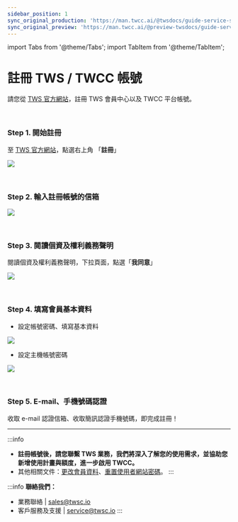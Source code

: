 ```yaml
---
sidebar_position: 1
sync_original_production: 'https://man.twcc.ai/@twsdocs/guide-service-signup-zh' 
sync_original_preview: 'https://man.twcc.ai/@preview-twsdocs/guide-service-signup-zh' 
---
```


import Tabs from '@theme/Tabs';
import TabItem from '@theme/TabItem';


# 註冊 TWS / TWCC 帳號

請您從 [TWS 官方網站](https://tws.twcc.ai/)，註冊 TWS 會員中心以及 TWCC 平台帳號。

<br/>


### Step 1. 開始註冊

至 [TWS 官方網站](https://tws.twcc.ai/)，點選右上角 「**註冊**」

![](https://i.imgur.com/LiFZRnD.png)

<br/>


### Step 2. 輸入註冊帳號的信箱

![](https://i.imgur.com/0s5Upxx.png)

<br/>


### Step 3. 閱讀個資及權利義務聲明

閱讀個資及權利義務聲明，下拉頁面，點選「**我同意**」

![](https://cos.twcc.ai/SYS-MANUAL/uploads/upload_359a4e9fe18246b695980c71bc009deb.png)

<br/>


### Step 4. 填寫會員基本資料

- 設定帳號密碼、填寫基本資料

![](https://cos.twcc.ai/SYS-MANUAL/uploads/upload_ca9981e883155938b5365647ca0ef59c.png)

- 設定主機帳號密碼

![](https://cos.twcc.ai/SYS-MANUAL/uploads/upload_c138be3c7a047acdab56dadf2400e861.png)

<br/>


### Step 5. E-mail、手機號碼認證

收取 e-mail 認證信箱、收取簡訊認證手機號碼，即完成註冊！



---


:::info
- **註冊帳號後，請您聯繫 TWS 業務，我們將深入了解您的使用需求，並協助您新增使用計畫與額度，進一步啟用 TWCC。**
- 其他相關文件：[<ins>更改會員資料</ins>](./update-member-info.md)、[<ins>重置使用者網站密碼</ins>](./reset-portal-password.md)。
:::

:::info
**聯絡我們：**
- 業務聯絡 | <ins><a href = "mailto: sales@twsc.io">sales@twsc.io</a></ins>
- 客戶服務及支援 | <ins><a href = "mailto: sales@twsc.io">service@twsc.io</a></ins>
:::